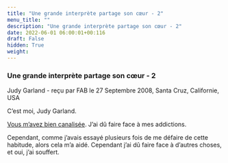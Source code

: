 ```yaml
---
title: "Une grande interprète partage son cœur - 2"
menu_title: ""
description: "Une grande interprète partage son cœur - 2"
date: 2022-06-01 06:00:01+00:116
draft: False
hidden: True
weight:
---
```

### Une grande interprète partage son cœur - 2

Judy Garland - reçu par FAB le 27 Septembre 2008, Santa Cruz, Californie, USA

C’est moi, Judy Garland.

[Vous m’avez bien canalisée](/fr-contemporary-messages/fr-contemporary-messages-by-date-order/fr-contemporary-messages-2008/fr-2008-9-19-1-fab-judy-garland/). J’ai dû faire face à mes addictions.

Cependant, comme j’avais essayé plusieurs fois de me défaire de cette habitude, alors cela m’a aidé. Cependant j’ai dû faire face à d’autres choses, et oui, j’ai souffert.
